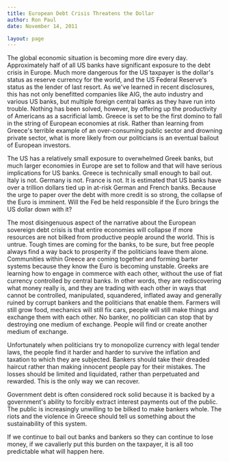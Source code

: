 ```yaml
---
title: European Debt Crisis Threatens the Dollar
author: Ron Paul
date: November 14, 2011

layout: page
---
```


The global economic situation is becoming more dire every day.
Approximately half of all US banks have significant exposure to the
debt crisis in Europe. Much more dangerous for the US taxpayer is the
dollar's status as reserve currency for the world, and the US Federal
Reserve's status as the lender of last resort. As we've learned in
recent disclosures, this has not only benefitted companies like AIG,
the auto industry and various US banks, but multiple foreign central
banks as they have run into trouble. Nothing has been solved, however,
by offering up the productivity of Americans as a sacrificial lamb.
Greece is set to be the first domino to fall in the string of European
economies at risk. Rather than learning from Greece's terrible example
of an over-consuming public sector and drowning private sector, what is
more likely from our politicians is an eventual bailout of European
investors.

The US has a relatively small exposure to overwhelmed Greek banks, but
much larger economies in Europe are set to follow and that will have
serious implications for US banks. Greece is technically small enough
to bail out. Italy is not. Germany is not. France is not. It is
estimated that US banks have over a trillion dollars tied up in at-risk
German and French banks. Because the urge to paper over the debt with
more credit is so strong, the collapse of the Euro is imminent. Will
the Fed be held responsible if the Euro brings the US dollar down with
it?

The most disingenuous aspect of the narrative about the European
sovereign debt crisis is that entire economies will collapse if more
resources are not bilked from productive people around the world. This
is untrue. Tough times are coming for the banks, to be sure, but free
people always find a way back to prosperity if the politicians leave
them alone. Communities within Greece are coming together and forming
barter systems because they know the Euro is becoming unstable. Greeks
are learning how to engage in commerce with each other, without the use
of fiat currency controlled by central banks. In other words, they are
rediscovering what money really is, and they are trading with each
other in ways that cannot be controlled, manipulated, squandered,
inflated away and generally ruined by corrupt bankers and the
politicians that enable them. Farmers will still grow food, mechanics
will still fix cars, people will still make things and exchange them
with each other. No banker, no politician can stop that by destroying
one medium of exchange. People will find or create another medium of
exchange.

Unfortunately when politicians try to monopolize currency with legal
tender laws, the people find it harder and harder to survive the
inflation and taxation to which they are subjected. Bankers should take
their dreaded haircut rather than making innocent people pay for their
mistakes. The losses should be limited and liquidated, rather than
perpetuated and rewarded. This is the only way we can recover.

Government debt is often considered rock solid because it is backed by
a government's ability to forcibly extract interest payments out of the
public. The public is increasingly unwilling to be bilked to make
bankers whole. The riots and the violence in Greece should tell us
something about the sustainability of this system.

If we continue to bail out banks and bankers so they can continue to
lose money, if we cavalierly put this burden on the taxpayer, it is all
too predictable what will happen here.
